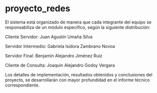 # proyecto_redes

El sistema está organizado de manera que cada integrante del equipo se responsabiliza de un módulo específico, según la siguiente distribución:

Cliente Servidor: Juan Agustín Umaña Silva

Servidor Intermedio: Gabriela Isidora Zambrano Novoa

Servidor Final: Benjamín Alejandro Jiménez Ruíz

Cliente de Consulta: Joaquín Alejandro Godoy Vergara

Los detalles de implementación, resultados obtenidos y conclusiones del proyecto, se desarrollarán con mayor profundidad en el informe técnico correspondiente. 